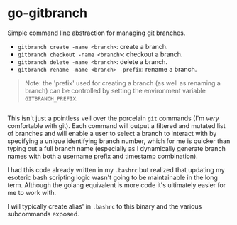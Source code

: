 # go-gitbranch

Simple command line abstraction for managing git branches.

- `gitbranch create -name <branch>`: create a branch.
- `gitbranch checkout -name <branch>`: checkout a branch.
- `gitbranch delete -name <branch>`: delete a branch.
- `gitbranch rename -name <branch> -prefix`: rename a branch.

> Note: the 'prefix' used for creating a branch (as well as renaming a branch) can be controlled by setting the environment variable `GITBRANCH_PREFIX`.

```

```

This isn't just a pointless veil over the porcelain `git` commands (I'm _very_ comfortable with git). Each command will output a filtered and mutated list of branches and will enable a user to select a branch to interact with by specifying a unique identifying branch number, which for me is quicker than typing out a full branch name (especially as I dynamically generate branch names with both a username prefix and timestamp combination).

I had this code already written in my `.bashrc` but realized that updating my esoteric bash scripting logic wasn't going to be maintainable in the long term. Although the golang equivalent is more code it's ultimately easier for me to work with.

I will typically create alias' in `.bashrc` to this binary and the various subcommands exposed.
